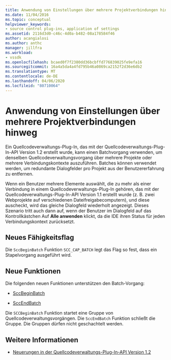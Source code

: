 ```yaml
---
title: Anwendung von Einstellungen über mehrere Projektverbindungen hinweg | Microsoft Docs
ms.date: 11/04/2016
ms.topic: conceptual
helpviewer_keywords:
- source control plug-ins, application of settings
ms.assetid: 2116d3d0-c46c-4d0a-b482-08a178584f46
author: acangialosi
ms.author: anthc
manager: jillfra
ms.workload:
- vssdk
ms.openlocfilehash: bcaed0f7f2380dd36bcbffd776839025fe9efa16
ms.sourcegitcommit: 16a4a5da4a4fd795b46a0869ca2152f2d36e6db2
ms.translationtype: MT
ms.contentlocale: de-DE
ms.lasthandoff: 04/06/2020
ms.locfileid: "80710064"
---
```

# <a name="application-of-settings-across-multiple-project-connections"></a>Anwendung von Einstellungen über mehrere Projektverbindungen hinweg
Ein Quellcodeverwaltungs-Plug-In, das mit der Quellcodeverwaltungs-Plug-In-API Version 1.2 erstellt wurde, kann einen Batchvorgang verwenden, um denselben Quellcodeverwaltungsvorgang über mehrere Projekte oder mehrere Verbindungskontexte auszuführen. Batches können verwendet werden, um redundante Dialogfelder pro Projekt aus der Benutzererfahrung zu entfernen.

 Wenn ein Benutzer mehrere Elemente auswählt, die zu mehr als einer Verbindung in einem Quellcodeverwaltungs-Plug-In gehören, das mit der Quellcodeverwaltungs-Plug-In-API Version 1.1 erstellt wurde (z. B. zwei Webprojekte auf verschiedenen Dateifreigabecomputern), und diese auscheckt, wird das gleiche Dialogfeld wiederholt angezeigt. Dieses Szenario tritt auch dann auf, wenn der Benutzer im Dialogfeld auf das Kontrollkästchen Auf **Alle anwenden** klickt, da die IDE ihren Status für jeden Verbindungskontext zurücksetzt.

## <a name="new-capability-flag"></a>Neues Fähigkeitsflag
 Die `SccBeginBatch` Funktion `SCC_CAP_BATCH` legt das Flag so fest, dass ein Stapelvorgang ausgeführt wird.

## <a name="new-functions"></a>Neue Funktionen
Die folgenden neuen Funktionen unterstützen den Batch-Vorgang:

- [SccBeginBatch](../../extensibility/sccbeginbatch-function.md)

- [SccEndBatch](../../extensibility/sccendbatch-function.md)

Die `SCCBeginBatch` Funktion startet eine Gruppe von Quellcodeverwaltungsvorgängen. Die `SccEndBatch` Funktion schließt die Gruppe. Die Gruppen dürfen nicht geschachtelt werden.

## <a name="see-also"></a>Weitere Informationen
- [Neuerungen in der Quellcodeverwaltungs-Plug-In-API Version 1.2](../../extensibility/internals/what-s-new-in-the-source-control-plug-in-api-version-1-2.md)
